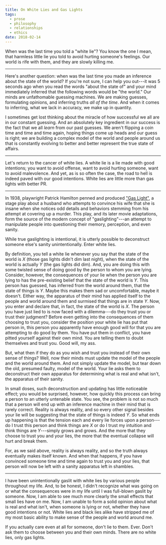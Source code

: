 ```yaml
---
title: On White Lies and Gas Lights
tags:
  - prose
  - philosophy
  - relationships
  - ethics
date: 2018-02-14
---
```


When was the last time you told a "white lie"? You know the one I mean, that harmless little lie you told to avoid hurting someone's feelings. Our world is rife with them, and they are slowly killing me.

<!--/summary-->

<hr>

Here's another question: when was the last time you made an inference about the state of the world? If you're not sure, I can help you out---it was 5 seconds ago when you read the words "about the state of" and your mind immediately inferred that the following words would be "the world." Our minds are unfathomable guessing machines. We are making guesses, formulating opinions, and inferring truths _all of the time_. And when it comes to inferring, what we lack in accuracy, we make up in quantity.

I sometimes get lost thinking about the miracle of how successful we all are in our constant guessing. And an absolutely key ingredient in our success is the fact that we all _learn_ from our past guesses. We aren't flipping a coin time and time and time again, hoping things come up heads and our guess is right; we are building a complex model of the world and people around us that is constantly evolving to better and better represent the true state of affairs.

<hr>

Let's return to the cancer of white lies. A white lie is a lie made with good intentions; you want to avoid offense, want to avoid hurting someone, want to avoid malevolence. And yet, as is so often the case, the road to hell is indeed paved with our good intentions. White lies are little more than gas lights with better PR.

<hr>

In 1938, playwright Patrick Hamilton penned and produced ["Gas Light"](https://en.wikipedia.org/wiki/Gas_Light), a stage play about a husband who attempts to convince his wife that she is insane when she notices odd details and behaviors stemming from his attempt at covering up a murder. This play, and its later movie adaptations, form the source of the modern concept of "gaslighting"---an attempt to manipulate people into questioning their memory, perception, and even sanity.

While true gaslighting is intentional, it is utterly possible to deconstruct someone else's sanity unintentionally. Enter white lies.

By definition, you tell a white lie whenever you say that the state of the world is _X_ (those gas lights didn't dim last night), when the state of the world is actually _Y_ (the gas lights did dim). And, you are doing this with some twisted sense of doing good by the person to whom you are lying. Consider, however, the consequences of your lie when the person you are lying to has the pre-existing belief that the state of the world is _Y_. This person has guessed, has inferred from the world around them, that the state of things is _Y_. Maybe this makes them sad or uncomfortable, maybe it doesn't. Either way, the apparatus of their mind has applied itself to the people and world around them and surmised that things are in state _Y_. Now, you enter and declare that, in fact, the state of the world is _X_. The person you have just lied to is now faced with a dilemma---do they trust you or trust their judgment? Before even getting into the consequences of them choosing to trust you, consider the position your white lie has put that person in, this person you apparently have enough good will for that you are attempting to do good by them. You have put them in conflict, you have pitted yourself against their own mind. You are telling them to doubt themselves and trust you. Good will, my ass.

But, what then if they do as you wish and trust you instead of their own sense of things? Well, now their minds must update the model of the people and the world around them. And not simply update the model, but tear down the old, presumed faulty, model of the world. Your lie asks them to deconstruct their own apparatus for determining what is real and what isn't, the apparatus of their sanity.

In small doses, such deconstruction and updating has little noticeable effect; you would be surprised, however, how quickly this process can bring a person to an utterly untenable state. You see, the problem is not so much that a person will end up with an inference machine in their mind that is rarely correct. Reality is always reality, and so every other signal besides your lie will be suggesting that the state of things is indeed _Y_. So what ends up happening is that the tension each and every lie forces upon a person---do I trust this person and think things are _X_ or do I trust my intuition and think things are _Y_---simply grows and grows. And the more that they choose to trust you and your lies, the more that the eventual collapse will hurt and break them.

For, as we said above, reality is always reality, and so the truth always eventually makes itself known. And when that happens, if you have convinced someone time and time again to trust you and your lies, that person will now be left with a sanity apparatus left in shambles.

<hr>

I have been unintentionally gaslit with white lies by various people throughout my life. And, to be honest, I didn't recognize what was going on or what the consequences were in my life until I was full-blown gaslit by someone. Now, I am able to see much more clearly the small effects that small lies have on me. Now, I am unable to form a solid opinion about what is real and what isn't, when someone is lying or not, whether they have good intentions or not. White lies and black lies alike have stripped me of my most basic ability to make sense of the people and world around me.

If you actually care even at all for someone, don't lie to them. Ever. Don't ask them to choose between you and their own minds. There are no white lies, only gas lights.
